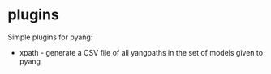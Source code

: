 # plugins

Simple plugins for pyang:

- xpath - generate a CSV file of all yangpaths in the set of models given to pyang

